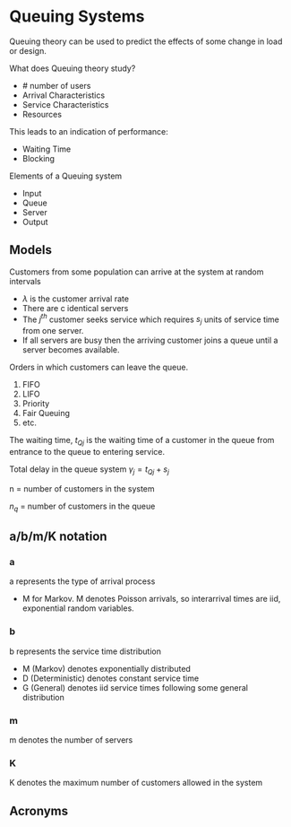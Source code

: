 # Queuing Systems

Queuing theory can be used to predict the effects of some change in load or design.

What does Queuing theory study?

* \# number of users
* Arrival Characteristics
* Service Characteristics
* Resources

This leads to an indication of performance:

* Waiting Time
* Blocking

Elements of a Queuing system

* Input
* Queue
* Server
* Output

## Models

Customers from some population can arrive at the system at random intervals

* $\lambda$ is the customer arrival rate
* There are c identical servers
* The $j^{th}$ customer seeks service which requires $s_j$ units of service time from one server.
* If all servers are busy then the arriving customer joins a queue until a server becomes available.

Orders in which customers can leave the queue.
1. FIFO
2. LIFO
3. Priority
4. Fair Queuing
5. etc.

The waiting time, $t_{Qj}$ is the waiting time of a customer in the queue from entrance to the queue to entering service.

Total delay in the queue system $\gamma_j = t_{Qj} + s_j$

n = number of customers in the system

$n_q$ = number of customers in the queue

## a/b/m/K notation

### a

a represents the type of arrival process

* M for Markov. M denotes Poisson arrivals, so interarrival times are iid, exponential random variables.

### b

b represents the service time distribution

* M (Markov) denotes exponentially distributed
* D (Deterministic) denotes constant service time
* G (General) denotes iid service times following some general distribution

### m

m denotes the number of servers

### K

K denotes the maximum number of customers allowed in the system

## Acronyms
